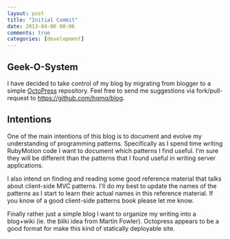 ```yaml
---
layout: post
title: "Initial Commit"
date: 2013-04-06 00:06
comments: true
categories: [development]
---
```


## Geek-O-System
I have decided to take control of my blog by migrating from blogger to a simple [OctoPress](http://octopress.org/) repository.  Feel free to send me suggestions via fork/pull-request to https://github.com/hqmq/blog.

## Intentions
One of the main intentions of this blog is to document and evolve my understanding of programming patterns.  Specifically as I spend time writing RubyMotion code I want to document which patterns I find useful.  I'm sure they will be different than the patterns that I found useful in writing server applications.

I also intend on finding and reading some good reference material that talks about client-side MVC patterns. I'll do my best to update the names of the patterns as I start to learn their actual names in this reference material.  If you know of a good client-side patterns book please let me know.

Finally rather just a simple blog I want to organize my writing into a blog+wiki (ie. the bliki idea from Martin Fowler). Octopress appears to be a good format for make this kind of statically deployable site.